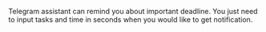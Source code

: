 Telegram assistant can remind you about important deadline.
You just need to input tasks and time in seconds when you would like to get notification.
